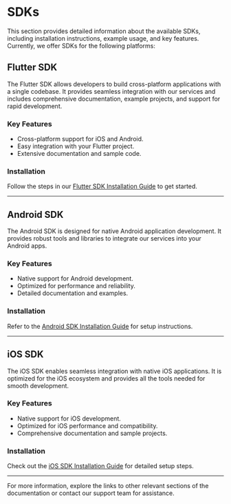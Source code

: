 # SDKs

This section provides detailed information about the available SDKs, including installation instructions, example usage, and key features. Currently, we offer SDKs for the following platforms:

## Flutter SDK

The Flutter SDK allows developers to build cross-platform applications with a single codebase. It provides seamless integration with our services and includes comprehensive documentation, example projects, and support for rapid development.

### Key Features

- Cross-platform support for iOS and Android.
- Easy integration with your Flutter project.
- Extensive documentation and sample code.

### Installation

Follow the steps in our [Flutter SDK Installation Guide](#) to get started.

---

## Android SDK

The Android SDK is designed for native Android application development. It provides robust tools and libraries to integrate our services into your Android apps.

### Key Features

- Native support for Android development.
- Optimized for performance and reliability.
- Detailed documentation and examples.

### Installation

Refer to the [Android SDK Installation Guide](#) for setup instructions.

---

## iOS SDK

The iOS SDK enables seamless integration with native iOS applications. It is optimized for the iOS ecosystem and provides all the tools needed for smooth development.

### Key Features

- Native support for iOS development.
- Optimized for iOS performance and compatibility.
- Comprehensive documentation and sample projects.

### Installation

Check out the [iOS SDK Installation Guide](#) for detailed setup steps.

---

For more information, explore the links to other relevant sections of the documentation or contact our support team for assistance.
